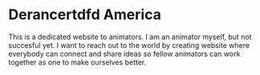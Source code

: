 # Derancertdfd America

This is a dedicated website to animators. I am an animator myself, but not succesful yet. I want to reach out to the world by creating website where everybody can connect and share ideas so fellow animators can work together as one to make ourselves better.
